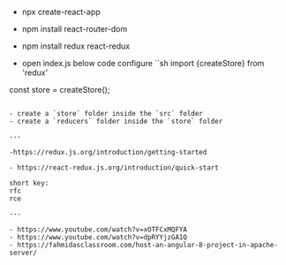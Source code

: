 - npx create-react-app
- npm install react-router-dom
- npm install redux react-redux

- open index.js below code configure
  ``sh
  import {createStore} from 'redux'

const store = createStore();

```

- create a `store` folder inside the `src` folder
- create a `reducers` folder inside the `store` folder

---

-https://redux.js.org/introduction/getting-started

- https://react-redux.js.org/introduction/quick-start

short key:
rfc
rce

---

- https://www.youtube.com/watch?v=xOTFCxMQFYA
- https://www.youtube.com/watch?v=dpRYYjzGA1Q
- https://fahmidasclassroom.com/host-an-angular-8-project-in-apache-server/
```
